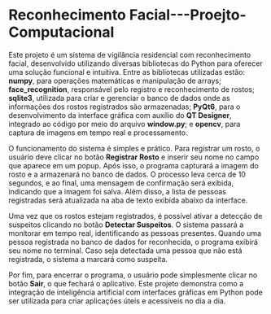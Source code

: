 # Reconhecimento Facial---Proejto-Computacional
Este projeto é um sistema de vigilância residencial com reconhecimento facial, desenvolvido utilizando diversas bibliotecas do Python para oferecer uma solução funcional e intuitiva. Entre as bibliotecas utilizadas estão: **numpy**, para operações matemáticas e manipulação de arrays; **face_recognition**, responsável pelo registro e reconhecimento de rostos; **sqlite3**, utilizada para criar e gerenciar o banco de dados onde as informações dos rostos registrados são armazenadas; **PyQt6**, para o desenvolvimento da interface gráfica com auxílio do **QT Designer**, integrado ao código por meio do arquivo **window.py**; e **opencv**, para captura de imagens em tempo real e processamento.

O funcionamento do sistema é simples e prático. Para registrar um rosto, o usuário deve clicar no botão **Registrar Rosto** e inserir seu nome no campo que aparece em um popup. Após isso, o programa capturará a imagem do rosto e a armazenará no banco de dados. O processo leva cerca de 10 segundos, e ao final, uma mensagem de confirmação será exibida, indicando que a imagem foi salva. Além disso, a lista de pessoas registradas será atualizada na aba de texto exibida abaixo da interface.

Uma vez que os rostos estejam registrados, é possível ativar a detecção de suspeitos clicando no botão **Detectar Suspeitos**. O sistema passará a monitorar em tempo real, identificando as pessoas presentes. Quando uma pessoa registrada no banco de dados for reconhecida, o programa exibirá seu nome no terminal. Caso seja detectada uma pessoa que não está registrada, o sistema a marcará como suspeita.

Por fim, para encerrar o programa, o usuário pode simplesmente clicar no botão **Sair**, o que fechará o aplicativo. Este projeto demonstra como a integração de inteligência artificial com interfaces gráficas em Python pode ser utilizada para criar aplicações úteis e acessíveis no dia a dia.
